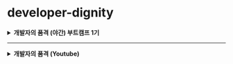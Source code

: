 # developer-dignity

<details>
  <summary><strong>개발자의 품격 (야간) 부트캠프 1기</strong></summary>

> - [x] [22_01_04_Tue - OT](boot-camp/note/January/22_01_04_Tue.md)

> - [x] [22_01_06_Thu - HTML 1](boot-camp/note/January/22_01_06_Thu.md)

> - [x] [22_01_11_Tue - HTML 2](boot-camp/note/January/22_01_11_Tue.md)

> - [x] [22_01_12_Wed - HTML 3 & CSS 1](boot-camp/note/January/22_01_12_Wed.md)

> - [x] [22_01_13_Thu - CSS 2](boot-camp/note/January/22_01_13_Thu.md)

> - [x] [22_01_18_Tue - HTML&CSS 연습 + JS 1](boot-camp/note/January/22_01_18_Tue.md)

> - [x] [22_01_20_Thu - JS 2](boot-camp/note/January/22_01_20_Thu.md)

> - [x] [22_01_25_Tue - JS 3](boot-camp/note/January/22_01_25_Tue.md)

> - [x] [22_01_26_Wed - JS 4](boot-camp/note/January/22_01_26_Wed.md)

> - [x] [22_01_27_Thu - JS 5](boot-camp/note/January/22_01_27_Thu.md)

> - [x] [22_02_08_Tue - JS 6](boot-camp/note/January/22_02_08_Tue.md)

</details>

---

<details>
  <summary><strong>개발자의 품격 (Youtube)</strong></summary>

### _HTML_

> - [x] [HTML 01 - HTML 이란?](youtube/html/html01.md)

> - [x] [HTML 02 - 개발환경 구성 1. Node.js 설치](youtube/html/html02.md)

> - [x] [HTML 03 - 개발환경 구성 2. VS Code 설치](youtube/html/html03.md)

> - [x] [HTML 04 - 개발환경 구성 3. VS Code extension 설치](youtube/html/html04.md)

> - [x] [HTML 05 - HTML 기본 구조 및 실행](youtube/html/html05.md)

> - [x] [HTML 06 - HTML Code Snippet 생성](youtube/html/html06.md)

> - [x] [HTML 07 - Meta 태그](youtube/html/html07.md)

> - [x] [HTML 08 - Heading 태그](youtube/html/html08.md)

> - [x] [HTML 09 - Paragraph 태그](youtube/html/html09.md)

> - [x] [HTML 10 - 하이퍼링크 태그](youtube/html/html10.md)

> - [x] [HTML 11 - img 태그](youtube/html/html11.md)

> - [x] [HTML 12 - HTML Elements (요소)](youtube/html/html12.md)

> - [x] [HTML 13 - HTML Attribute (속성)](youtube/html/html13.md)

> - [x] [HTML 14 - HTML 스타일](youtube/html/html14.md)

> - [x] [HTML 15 - Text Formatting](youtube/html/html15.md)

> - [x] [HTML 16 - 참조, 인용 관련 요소](youtube/html/html16.md)

> - [x] [HTML 17 - 주석 처리](youtube/html/html17.md)

> - [x] [HTML 18 - 하이퍼링크 속성 사용](youtube/html/html18.md)

> - [x] [HTML 19 - 표 삽입 (table 태그)](youtube/html/html19.md)

> - [x] [HTML 20 - 목록 만들기](youtube/html/html20.md)

> - [x] [HTML 21 - Block 요소와 Inline 요소](youtube/html/html21.md)

> - [x] [HTML 22 - 폼 필드 Input Types](youtube/html/html22.md)

> - [x] [HTML 23 - Input Types 요소의 속성](youtube/html/html23.md)

> - [x] [HTML 24 - 그 외 HTML 폼 요소](youtube/html/html24.md)

> - [x] [HTML 25 - 시맨틱 요소](youtube/html/html25.md)

### _Node.js_

> - [x] [Node.js 01 - Node.js 설치 및 실행](youtube/node-js/node-js01.md)

> - [x] [Node.js 02 - Node.js 한시간 입문](youtube/node-js/node-js02.md)

> - [ ] [Node.js 03 - 로그(Log)관리 - winston](youtube/node-js/node-js03.md)

> - [x] [Node.js 04 - API 서버 만들기](youtube/node-js/node-js04.md)

> - [ ] [Node.js 05 - 스케줄러 구현](youtube/node-js/node-js05.md)

> - [x] [Node.js 06 - 이메일 보내기 기능 (nodemailer)](youtube/node-js/node-js06.md)

> - [ ] [Node.js 07 - 깃허브 API로 이슈 직접 생성](youtube/node-js/node-js07.md)

> - [ ] [Node.js 08 - 인프런 사이트 크롤링](youtube/node-js/node-js08.md)

### _Mini Project_

### _Tip_

> - [x] [Tip 01 - 카카오 계정 로그인 (카카오 로그인 API)](youtube/tip/tip01.md)

</details>

